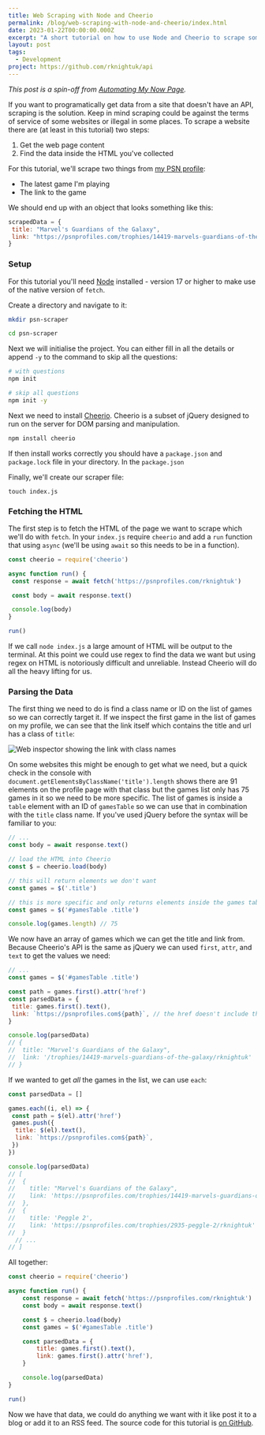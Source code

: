 ```yaml
---
title: Web Scraping with Node and Cheerio
permalink: /blog/web-scraping-with-node-and-cheerio/index.html
date: 2023-01-22T00:00:00.000Z
excerpt: "A short tutorial on how to use Node and Cheerio to scrape some data from PSN profiles"
layout: post
tags:
  - Development
project: https://github.com/rknightuk/api
---
```


_This post is a spin-off from [Automating My Now Page](/automating-my-now-page/)._

If you want to programatically get data from a site that doesn't have an API, scraping is the solution. Keep in mind scraping could be against the terms of service of some websites or illegal in some places. To scrape a website there are (at least in this tutorial) two steps:

1. Get the web page content
2. Find the data inside the HTML you've collected

For this tutorial, we'll scrape two things from [my PSN profile](https://psnprofiles.com/rknightuk):

- The latest game I'm playing
- The link to the game

We should end up with an object that looks something like this:

```js
scrapedData = {
 title: "Marvel's Guardians of the Galaxy",
 link: "https://psnprofiles.com/trophies/14419-marvels-guardians-of-the-galaxy/rknightuk",
}
```

### Setup

For this tutorial you'll need [Node](https://nodejs.org/en/) installed - version 17 or higher to make use of the native version of `fetch`.

Create a directory and navigate to it:

```bash
mkdir psn-scraper

cd psn-scraper

```

Next we will initialise the project. You can either fill in all the details or append `-y` to the command to skip all the questions:

```bash
# with questions
npm init

# skip all questions
npm init -y
```

Next we need to install [Cheerio](https://www.npmjs.com/package/cheerio). Cheerio is a subset of jQuery designed to run on the server for DOM parsing and manipulation.

```bash
npm install cheerio
```

If then install works correctly you should have a `package.json` and `package.lock` file in your directory.  In the `package.json`

Finally, we'll create our scraper file:

```
touch index.js
```

### Fetching the HTML

The first step is to fetch the HTML of the page we want to scrape which we'll do with `fetch`. In your `index.js` require `cheerio` and add a `run` function that using `async` (we'll be using `await` so this needs to be in a function).

```js
const cheerio = require('cheerio')

async function run() {
 const response = await fetch('https://psnprofiles.com/rknightuk')

 const body = await response.text()

 console.log(body)
}

run()
```

If we call `node index.js` a large amount of HTML will be output to the terminal. At this point we could use regex to find the data we want but using regex on HTML is notoriously difficult and unreliable. Instead Cheerio will do all the heavy lifting for us.

### Parsing the Data

The first thing we need to do is find a class name or ID on the list of games so we can correctly target it. If we inspect the first game in the list of games on my profile, we can see that the link itself which contains the title and url has a class of `title`:

![Web inspector showing the link with class names](https://rknightuk.s3.amazonaws.com/site/psn-profile-inspector.png)

On some websites this might be enough to get what we need, but a quick check in the console with `document.getElementsByClassName('title').length` shows there are 91 elements on the profile page with that class but the games list only has 75 games in it so we need to be more specific. The list of games is inside a `table` element with an ID of `gamesTable` so we can use that in combination with the `title` class name. If you've used jQuery before the syntax will be familiar to you:

```js
// ...
const body = await response.text()

// load the HTML into Cheerio
const $ = cheerio.load(body)

// this will return elements we don't want
const games = $('.title')

// this is more specific and only returns elements inside the games table
const games = $('#gamesTable .title')

console.log(games.length) // 75

```

We now have an array of games which we can get the title and link from. Because Cheerio's API is the same as jQuery we can used `first`,  `attr`, and `text` to get the values we need:

```js
// ...
const games = $('#gamesTable .title')

const path = games.first().attr('href')
const parsedData = {
 title: games.first().text(),
 link: `https://psnprofiles.com${path}`, // the href doesn't include the domain so we add it here
}

console.log(parsedData)
// {
//  title: "Marvel's Guardians of the Galaxy",
//  link: '/trophies/14419-marvels-guardians-of-the-galaxy/rknightuk'
// }
```

If we wanted to get _all_ the games in the list, we can use `each`:

```js
const parsedData = []

games.each((i, el) => {
 const path = $(el).attr('href')
 games.push({
  title: $(el).text(),
  link: `https://psnprofiles.com${path}`,
 })
})

console.log(parsedData)
// [
//  {
//    title: "Marvel's Guardians of the Galaxy",
//    link: 'https://psnprofiles.com/trophies/14419-marvels-guardians-of-the-galaxy/rknightuk'
//  },
//  {
//    title: 'Peggle 2',
//    link: 'https://psnprofiles.com/trophies/2935-peggle-2/rknightuk'
//  }
  // ...
// ]
```

All together:

```js
const cheerio = require('cheerio')

async function run() {
    const response = await fetch('https://psnprofiles.com/rknightuk')
    const body = await response.text()

    const $ = cheerio.load(body)
    const games = $('#gamesTable .title')

    const parsedData = {
        title: games.first().text(),
        link: games.first().attr('href'),
    }

    console.log(parsedData)
}

run()
```

Now we have that data, we could do anything we want with it like post it to a blog or add it to an RSS feed. The source code for this tutorial is [on GitHub](https://github.com/rknightuk/psn-scraper-demo).
